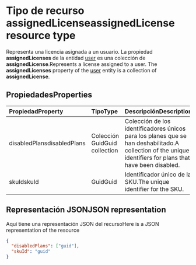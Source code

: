 # <a name="assignedlicense-resource-type"></a><span data-ttu-id="5d306-101">Tipo de recurso assignedLicense</span><span class="sxs-lookup"><span data-stu-id="5d306-101">assignedLicense resource type</span></span>

<span data-ttu-id="5d306-p101">Representa una licencia asignada a un usuario. La propiedad **assignedLicenses** de la entidad [user](user.md) es una colección de **assignedLicense**.</span><span class="sxs-lookup"><span data-stu-id="5d306-p101">Represents a license assigned to a user. The **assignedLicenses** property of the [user](user.md) entity is a collection of **assignedLicense**.</span></span>

## <a name="properties"></a><span data-ttu-id="5d306-104">Propiedades</span><span class="sxs-lookup"><span data-stu-id="5d306-104">Properties</span></span>
| <span data-ttu-id="5d306-105">Propiedad</span><span class="sxs-lookup"><span data-stu-id="5d306-105">Property</span></span>     | <span data-ttu-id="5d306-106">Tipo</span><span class="sxs-lookup"><span data-stu-id="5d306-106">Type</span></span>   |<span data-ttu-id="5d306-107">Descripción</span><span class="sxs-lookup"><span data-stu-id="5d306-107">Description</span></span>|
|:---------------|:--------|:----------|
|<span data-ttu-id="5d306-108">disabledPlans</span><span class="sxs-lookup"><span data-stu-id="5d306-108">disabledPlans</span></span>|<span data-ttu-id="5d306-109">Colección Guid</span><span class="sxs-lookup"><span data-stu-id="5d306-109">Guid collection</span></span>|<span data-ttu-id="5d306-110">Colección de los identificadores únicos para los planes que se han deshabilitado.</span><span class="sxs-lookup"><span data-stu-id="5d306-110">A collection of the unique identifiers for plans that have been disabled.</span></span>|
|<span data-ttu-id="5d306-111">skuId</span><span class="sxs-lookup"><span data-stu-id="5d306-111">skuId</span></span>|<span data-ttu-id="5d306-112">Guid</span><span class="sxs-lookup"><span data-stu-id="5d306-112">Guid</span></span>|<span data-ttu-id="5d306-113">Identificador único de la SKU.</span><span class="sxs-lookup"><span data-stu-id="5d306-113">The unique identifier for the SKU.</span></span>|

## <a name="json-representation"></a><span data-ttu-id="5d306-114">Representación JSON</span><span class="sxs-lookup"><span data-stu-id="5d306-114">JSON representation</span></span>

<span data-ttu-id="5d306-115">Aquí tiene una representación JSON del recurso</span><span class="sxs-lookup"><span data-stu-id="5d306-115">Here is a JSON representation of the resource</span></span>

<!-- {
  "blockType": "resource",
  "optionalProperties": [

  ],
  "@odata.type": "microsoft.graph.assignedLicense"
}-->

```json
{
  "disabledPlans": ["guid"],
  "skuId": "guid"
}

```


<!-- uuid: 8fcb5dbc-d5aa-4681-8e31-b001d5168d79
2015-10-25 14:57:30 UTC -->
<!-- {
  "type": "#page.annotation",
  "description": "assignedLicense resource",
  "keywords": "",
  "section": "documentation",
  "tocPath": ""
}-->

